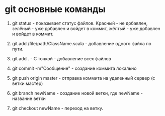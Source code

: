 # git основные команды

1) git status - показывает статус файлов. Красный - не добавлен, зелёный - уже добавлен и войдет в коммит, жёлтый - уже добавлен и войдет в коммит.

2) git add /file/path/ClassName.scala - добавление одного файла по пути.
3) git add . - С точкой - добавление всех файлов

4) git commit -m"Сообщение"  - создание коммита локально
5) git push origin master -  отправка коммита на удаленный сервер (с ветки мастер)

6) git branch newName - создание новой ветки, где newName - название ветки
7) git checkout newName - переход на ветку.
